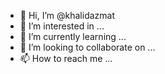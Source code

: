 - 👋 Hi, I’m @khalidazmat
- 👀 I’m interested in ...
- 🌱 I’m currently learning ...
- 💞️ I’m looking to collaborate on ...
- 📫 How to reach me ...

<!---
khalidazmat/khalidazmat is a ✨ special ✨ repository because its `README.md` (this file) appears on your GitHub profile.
You can click the Preview link to take a look at your changes.
--->
